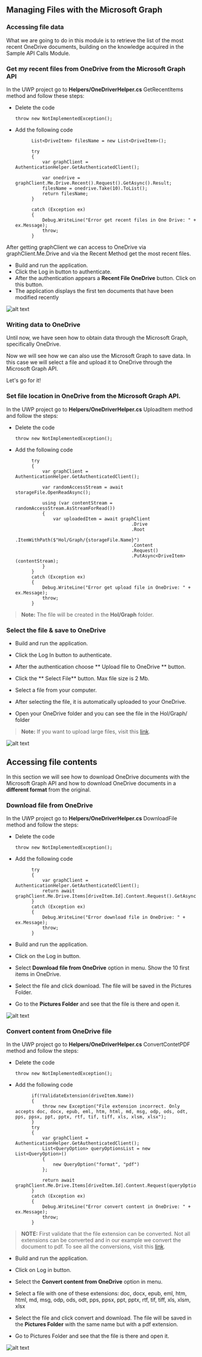 ## Managing Files with the Microsoft Graph

### Accessing file data

What we are going to do in this module is to retrieve the list of the most recent OneDrive documents, building on the knowledge acquired in the Sample API Calls Module.

### Get my recent files from OneDrive from the Microsoft Graph API

In the UWP project go to **Helpers/OneDriverHelper.cs** GetRecentItems method and follow these steps:

- Delete the code

	`throw new NotImplementedException();`

- Add the following code

         	List<DriveItem> filesName = new List<DriveItem>();

            try
            {
                var graphClient = AuthenticationHelper.GetAuthenticatedClient();

                var onedrive = graphClient.Me.Drive.Recent().Request().GetAsync().Result;
                filesName = onedrive.Take(10).ToList();
                return filesName;
            }

            catch (Exception ex)
            {
                Debug.WriteLine("Error get recent files in One Drive: " + ex.Message);
                throw;
            }

After getting graphClient we can access to OneDrive via graphClient.Me.Drive and via the Recent Method get the most recent files.

- Build and run the application.
- Click the Log in button to authenticate.
- After the authentication appears a **Recent File OneDrive** button. Click on this button.
- The application displays the first ten documents that have been modified recently

![alt text](../media/RecentFiles.png) 

### Writing data to OneDrive
Until now, we have seen how to obtain data through the Microsoft Graph, specifically OneDrive.

Now we will see how we can also use the Microsoft Graph to save data. In this case we will select a file and upload it to OneDrive through the Microsoft Graph API.

Let's go for it!

### Set file location in OneDrive from the Microsoft Graph API.

In the UWP project go to **Helpers/OneDriverHelper.cs** UploadItem method and follow the steps:

- Delete the code

	`throw new NotImplementedException();`

- Add the following code

            try
            {
                var graphClient = AuthenticationHelper.GetAuthenticatedClient();

                var randomAccessStream = await storageFile.OpenReadAsync();
                
                using (var contentStream = randomAccessStream.AsStreamForRead())
                {
                    var uploadedItem = await graphClient
                                                 .Drive
                                                 .Root
                                                 .ItemWithPath($"Hol/Graph/{storageFile.Name}")
                                                 .Content
                                                 .Request()
                                                 .PutAsync<DriveItem>(contentStream);
                }
            }
            catch (Exception ex)
            {
                Debug.WriteLine("Error get upload file in OneDrive: " + ex.Message);
                throw;
            }

> **Note:** The file will be created in the **Hol/Graph** folder. 

### Select the file & save to OneDrive

- Build and run the application.

- Click the Log In button to authenticate.

- After the authentication choose ** Upload file to OneDrive ** button.

- Click the ** Select File** button. Max file size is 2 Mb.

- Select a file from your computer.

- After selecting the file, it is automatically uploaded to your OneDrive.

- Open your OneDrive folder and you can see the file in the Hol/Graph/ folder

> **Note:** If you want to upload large files, visit this [link](https://docs.microsoft.com/onedrive/developer/rest-api/api/driveitem_createuploadsession).

![alt text](../media/UploadFileOD.png) 

## Accessing file contents

In this section we will see how to download OneDrive documents with the Microsoft Graph API and how to download OneDrive documents in a **different format** from the original.

### Download file from OneDrive

In the UWP project go to **Helpers/OneDriverHelper.cs** DownloadFile method and follow the steps:

- Delete the code

	`throw new NotImplementedException();`

- Add the following code

          	try
            {
                var graphClient = AuthenticationHelper.GetAuthenticatedClient();                
                return await graphClient.Me.Drive.Items[driveItem.Id].Content.Request().GetAsync();
            }
            catch (Exception ex)
            {
                Debug.WriteLine("Error download file in OneDrive: " + ex.Message);
                throw;
            }

- Build and run the application.

- Click on the Log in button.

- Select **Download file from OneDrive** option in menu. Show the 10 first items in OneDrive.

- Select the file and click download. The file will be saved in the Pictures Folder.

- Go to the **Pictures Folder** and see that the file is there and open it.

![alt text](../media/DownloadFile.png) 

### Convert content from OneDrive file

In the UWP project go to **Helpers/OneDriverHelper.cs** ConvertContetPDF method and follow the steps:

- Delete the code

	`throw new NotImplementedException();`

- Add the following code

            if(!ValidateExtension(driveItem.Name))
            {
                throw new Exception("File extension incorrect. Only accepts doc, docx, epub, eml, htm, html, md, msg, odp, ods, odt, pps, ppsx, ppt, pptx, rtf, tif, tiff, xls, xlsm, xlsx");
            }
            try
            {
                var graphClient = AuthenticationHelper.GetAuthenticatedClient();
                List<QueryOption> queryOptionsList = new List<QueryOption>()
                {
                    new QueryOption("format", "pdf")
                };                

                return await graphClient.Me.Drive.Items[driveItem.Id].Content.Request(queryOptionsList).GetAsync();
            }
            catch (Exception ex)
            {
                Debug.WriteLine("Error convert content in OneDrive: " + ex.Message);
                throw;
            }



> **NOTE:** First validate that the file extension can be converted. Not all extensions can be converted and in our example we convert the document to pdf. To see all the conversions, visit this [link](https://docs.microsoft.com/onedrive/developer/rest-api/api/driveitem_get_content_format).

- Build and run the application.

- Click on Log in button.

- Select the **Convert content from OneDrive** option in menu.

- Select a file with one of these extensions: doc, docx, epub, eml, htm, html, md, msg, odp, ods, odt, pps, ppsx, ppt, pptx, rtf, tif, tiff, xls, xlsm, xlsx

- Select the file and click convert and download. The file will be saved in the **Pictures Folder** with the same name but with a pdf extension.

- Go to Pictures Folder and see that the file is there and open it.

![alt text](../media/ConvertFile.png) 
